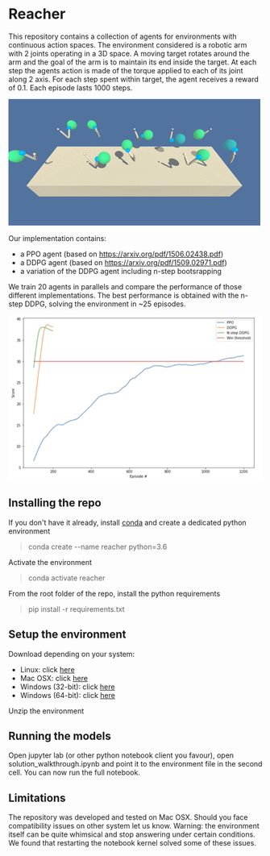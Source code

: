 # Reacher

This repository contains a collection of agents for environments with continuous action spaces. The environment considered is a robotic arm with 2 joints operating in a 3D space. A moving target rotates around the arm and the goal of the arm is to maintain its end inside the target. At each step the agents action is made of the torque applied to each of its joint along 2 axis. For each step spent within target, the agent receives a reward of 0.1. Each episode lasts 1000 steps.

![reacher environment](./reacher.gif)

Our implementation contains:
- a PPO agent (based on https://arxiv.org/pdf/1506.02438.pdf)
- a DDPG agent (based on https://arxiv.org/pdf/1509.02971.pdf)
- a variation of the DDPG agent including n-step bootsrapping

We train 20 agents in parallels and compare the performance of those different implementations. The best performance is obtained with the n-step DDPG, solving the environment in ~25 episodes.

![performance graphics](./performance_graphics.png)

## Installing the repo

If you don't have it already, install [conda](https://docs.conda.io/en/latest/miniconda.html) and create a dedicated python environment
> conda create --name reacher python=3.6

Activate the environment
> conda activate reacher

From the root folder of the repo, install the python requirements

> pip install -r requirements.txt

## Setup the environment

Download depending on your system:
- Linux: click [here](https://s3-us-west-1.amazonaws.com/udacity-drlnd/P2/Reacher/Reacher_Linux.zip)
- Mac OSX: click [here](https://s3-us-west-1.amazonaws.com/udacity-drlnd/P2/Reacher/Reacher.app.zip)
- Windows (32-bit): click [here](https://s3-us-west-1.amazonaws.com/udacity-drlnd/P2/Reacher/Reacher_Windows_x86.zip)
- Windows (64-bit): click [here](https://s3-us-west-1.amazonaws.com/udacity-drlnd/P2/Reacher/Reacher_Windows_x86_64.zip)

Unzip the environment

## Running the models

Open jupyter lab (or other python notebook client you favour), open solution_walkthrough.ipynb and point it to the environment file in the second cell. You can now run the full notebook.

## Limitations

The repository was developed and tested on Mac OSX. Should you face compatibility issues on other system let us know.
Warning: the environment itself can be quite whimsical and stop answering under certain conditions. We found that restarting the notebook kernel solved some of these issues.